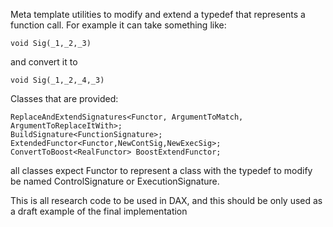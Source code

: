 Meta template utilities to modify and extend a typedef that represents
a function call. For example it can take something like:

```
void Sig(_1,_2,_3)
```

and convert it to

```
void Sig(_1,_2,_4,_3)
```

Classes that are provided:

```
ReplaceAndExtendSignatures<Functor, ArgumentToMatch, ArgumentToReplaceItWith>;
BuildSignature<FunctionSignature>;
ExtendedFunctor<Functor,NewContSig,NewExecSig>;
ConvertToBoost<RealFunctor> BoostExtendFunctor;
```

all classes expect Functor to represent a class with the typedef to modify
be named ControlSignature or ExecutionSignature.

This is all research code to be used in DAX, and this should be only
used as a draft example of the final implementation
